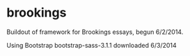 brookings
=========

Buildout of framework for Brookings essays, begun 6/2/2014.

Using Bootstrap bootstrap-sass-3.1.1 downloaded 6/3/2014